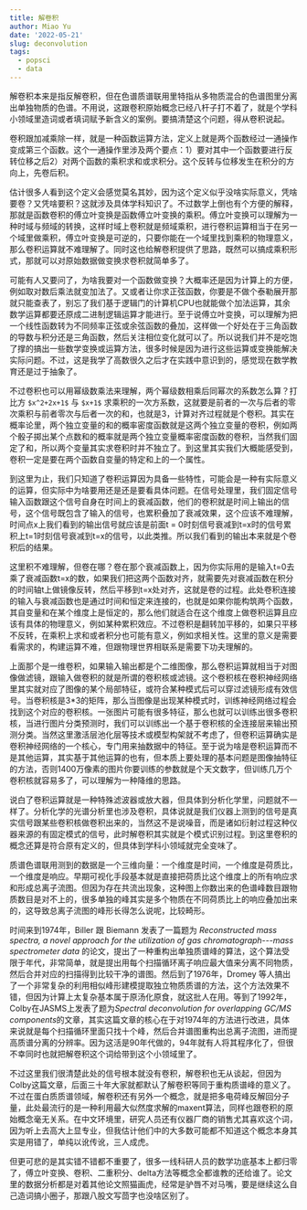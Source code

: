 ```yaml
---
title: 解卷积
author: Miao Yu
date: '2022-05-21'
slug: deconvolution
tags:
  - popsci
  - data
---
```


解卷积本来是指反解卷积，但在色谱质谱联用里特指从多物质混合的色谱图里分离出单独物质的色谱。不用说，这跟卷积原始概念已经八杆子打不着了，就是个学科小领域里造词或者填词赋予新含义的案例。要搞清楚这个问题，得从卷积说起。

卷积跟加减乘除一样，就是一种函数运算方法，定义上就是两个函数经过一通操作变成第三个函数。这个一通操作里涉及两个要点：1）要对其中一个函数要进行反转位移之后2）对两个函数的乘积求和或求积分。这个反转与位移发生在积分的方向上，先卷后积。

估计很多人看到这个定义会感觉莫名其妙，因为这个定义似乎没啥实际意义，凭啥要卷？又凭啥要积？这就涉及具体学科知识了。不过数学上倒也有个方便的解释，那就是函数卷积的傅立叶变换是函数傅立叶变换的乘积。傅立叶变换可以理解为一种时域与频域的转换，这样时域上卷积就是频域乘积，进行卷积运算相当于在另一个域里做乘积，傅立叶变换是可逆的，只要你能在一个域里找到乘积的物理意义，那么卷积运算就不难理解了。同时这也给解卷积提供了思路，既然可以搞成乘积形式，那就可以对原始数据做变换求卷积就简单多了。

可能有人又要问了，为啥我要对一个函数做变换？大概率还是因为计算上的方便，例如取对数后乘法就变加法了。又或者让你求正弦函数，你要是不做个泰勒展开那就只能查表了，别忘了我们基于逻辑门的计算机CPU也就能做个加法运算，其余数学运算都要还原成二进制逻辑运算才能进行。至于说傅立叶变换，可以理解为把一个线性函数转为不同频率正弦或余弦函数的叠加，这样做一个好处在于三角函数的导数与积分还是三角函数，然后关注相位变化就可以了。所以说我们并不是吃饱了撑的搞出一些数学变换或运算方法，很多时候是因为进行这些运算或变换能解决实际问题。不过，这是我学了高数很久之后才在实践中意识到的，感觉现在数学教育还是过于抽象了。

不过卷积也可以用幂级数乘法来理解，两个幂级数相乘后同幂次的系数怎么算？打比方 `$x^2+2x+1$` 与 `$x+1$` 求乘积的一次方系数，这就要是前者的一次与后者的零次乘积与前者零次与后者一次的和，也就是3，计算对齐过程就是个卷积。其实在概率论里，两个独立变量的和的概率密度函数就是这两个独立变量的卷积，例如两个骰子掷出某个点数和的概率就是两个独立变量概率密度函数的卷积，当然我们固定了和，所以两个变量其实求卷积时并不独立了。到这里其实我们大概能感受到，卷积一定是要在两个函数自变量的特定和上的一个属性。

到这里为止，我们只知道了卷积运算因为具备一些特性，可能会是一种有实际意义的运算，但实际中为啥要用还是还是要看具体问题。在信号处理里，我们固定信号输入函数跟这个信号自身在时间上的衰减函数，他们的卷积就是时间上输出的信号，这个信号既包含了输入的信号，也累积叠加了衰减效果，这个应该不难理解，时间点x上我们看到的输出信号就应该是前面t = 0时刻信号衰减到t=x时的信号累积上t=1时刻信号衰减到t=x的信号，以此类推。所以我们看到的输出本来就是个卷积后的结果。

这里积不难理解，但卷在哪？卷在那个衰减函数上，因为你实际用的是输入t=0去乘了衰减函数t=x的数，如果我们把这两个函数对齐，就需要先对衰减函数在积分的时间轴t上做镜像反转，然后平移到t=x处对齐，这就是卷的过程。此处卷积连接的输入与衰减函数也是通过时间和恒定来连接的，也就是如果你能构筑两个函数，其自变量和在某个维度上是恒定的，那么他们就适合在这个维度上做卷积运算且应该有具体的物理意义，例如某种累积效应。不过卷积是翻转加平移的，如果只平移不反转，在乘积上求和或者积分也可能有意义，例如求相关性。这里的意义是需要看需求的，构建运算不难，但跟物理世界相联系是需要下功夫理解的。

上面那个是一维卷积，如果输入输出都是个二维图像，那么卷积运算就相当于对图像做滤镜，跟输入做卷积的就是所谓的卷积核或滤镜。这个卷积核在卷积神经网络里其实就对应了图像的某个局部特征，或符合某种模式后可以穿过滤镜形成有效信号。当卷积核是3\*3的矩阵，那么当图像是出现某种模式时，训练神经网络过程会找到这个对应的卷积核。一张图片可能有很多特征，那么也就可以训练出很多卷积核，当进行图片分类预测时，我们可以训练出一个基于卷积核的全连接层来输出预测分类。当然这里激活层池化层等技术或模型构架就不考虑了，但卷积运算确实是卷积神经网络的一个核心，专门用来抽数据中的特征。至于说为啥是卷积运算而不是其他运算，其实基于其他运算的也有，但本质上要处理的基本问题是图像抽特征的方法，否则1400万像素的图片你要训练的参数就是个天文数字，但训练几万个卷积核就容易多了，可以理解为一种降维的思路。

说白了卷积运算就是一种特殊滤波器或放大器，但具体到分析化学里，问题就不一样了。分析化学的光谱分析里也涉及卷积，具体说就是我们仪器上测到的信号是真实信号跟某些卷积核做卷积出来的，当然这不是说噪音，而是诸如衍射过程这种仪器来源的有固定模式的信号，此时解卷积其实就是个模式识别过程。到这里卷积的概念还算是符合原有定义的，但具体到学科小领域就完全变味了。

质谱色谱联用测到的数据是一个三维向量：一个维度是时间，一个维度是荷质比，一个维度是响应。早期可视化手段基本就是直接把荷质比这个维度上的所有响应求和形成总离子流图。但因为存在共流出现象，这种图上你数出来的色谱峰数目跟物质数目是对不上的，很多单独的峰其实是多个物质在不同荷质比上的响应叠加出来的，这导致总离子流图的峰形长得怎么说呢，比较畸形。

时间来到1974年，Biller 跟 Biemann 发表了一篇题为 *Reconstructed mass spectra, a novel approach for the utilization of gas chromatograph---mass spectrometer data* 的论文，提出了一种重构出单独质谱峰的算法，这个算法受限于年代，非常简单，就是提出用每个扫描循环离子响应最大值来分离不同物质，然后合并对应的扫描得到比较干净的谱图。然后到了1976年，Dromey 等人搞出了一个非常复杂的利用相似峰形建模提取独立物质质谱的方法，这个方法效果不错，但因为计算上太复杂基本属于原汤化原食，就这批人在用。等到了1992年，Colby在JASMS上发表了题为*Spectral deconvolution for overlapping GC/MS components*的文章，其实这篇文章的核心在于对1974年的方法进行改进，具体来说就是每个扫描循环里面只找十个峰，然后合并谱图重构出总离子流图，进而提高质谱分离的分辨率。因为这活是90年代做的，94年就有人将其程序化了，但很不幸同时也就把解卷积这个词给带到这个小领域里了。

不过这里我们很清楚此处的信号根本就没有卷积，解卷积也无从谈起，但因为Colby这篇文章，后面三十年大家就都默认了解卷积等同于重构质谱峰的意义了。不过在蛋白质质谱领域，解卷积还有另外一个概念，就是把多电荷峰反解回分子量，此处最流行的是一种利用最大似然度求解的maxent算法，同样也跟卷积的原始概念毫无关系。在中文环境里，研究人员还有仪器厂商的销售尤其喜欢这个词，因为听上去高大上显专业，但我估计他们中的大多数可能都不知道这个概念本身其实是用错了，单纯以讹传讹，三人成虎。

但更可悲的是其实错不错都不重要了，很多一线科研人员的数学功底基本上都归零了，傅立叶变换、卷积、二重积分、delta方法等概念全都谁教的还给谁了。论文里的数据分析都是对着其他论文照猫画虎，经常是驴唇不对马嘴，要是继续这么自己造词搞小圈子，那跟八股文写茴字也没啥区别了。
